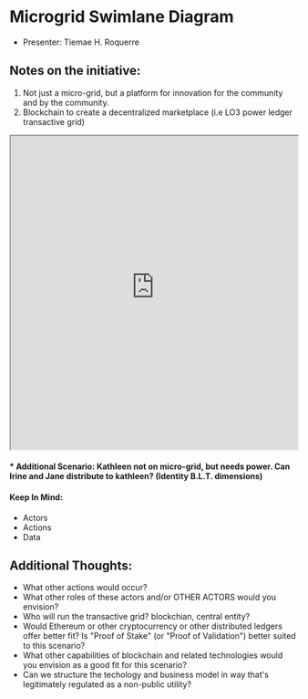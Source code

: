 # Microgrid Swimlane Diagram

* Presenter: Tiemae H. Roquerre

## **Notes on the initiative:**
1. Not just a micro-grid, but a platform for innovation for the community and by the community.
2. Blockchain to create a decentralized marketplace (i.e LO3 power ledger transactive grid)

<iframe width="100%" height="550" src="https://www.websequencediagrams.com/cgi-bin/cdraw?lz=dGl0bGUgTWljcm8tZ3JpZCBTY2VuYXJpbwoKCm5vdGUgcmlnaHQgb2YgSXJpbmU6AAEGIGdlbmVyYXRlcyAxMEtXaCwgY29uc3VtZXMgMTVLV2ggAC0PSmFuZToAAQUgcHJvZHVjZXMgMgAlFABuBmxlZgAsCwBsBmFuZAA7BnZvdGUgb24gZ292ZXJuYW5jZQpKYW5lLS0-LQCBHAcAYwV0cmFuc21pdHMgAFMFAIE5BS0-AEYMcGF5cyAkMSBVU0QAYxRQYXltZW50IGF1dG9tYXRpY2FsbHkgdHJpZ2dlcmVkIGJ5AIFuB3B0aW9uIG9mAGMGCgoK&s=napkin"></iframe>


#### * Additional Scenario: Kathleen not on micro-grid, but needs power. Can Irine and Jane distribute to kathleen? (Identity B.L.T. dimensions)

#### **Keep In Mind:**
* Actors
* Actions
* Data

## **Additional Thoughts:**
* What other actions would occur?
* What other roles of these actors and/or OTHER ACTORS would you envision?
* Who will run the transactive grid? blockchian, central entity?
* Would Ethereum or other cryptocurrency or other distributed ledgers offer better fit?  Is "Proof of Stake" (or "Proof of Validation") better suited to this scenario?
* What other capabilities of blockchain and related technologies would you envision as a good fit for this scenario? 
* Can we structure the techology and business model in way that's legitimately regulated as a non-public utility?

